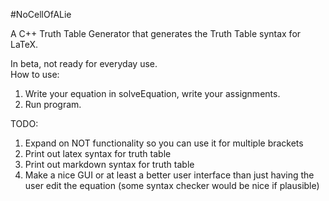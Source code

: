 #NoCellOfALie

A C++ Truth Table Generator that generates the Truth Table syntax for LaTeX. 

In beta, not ready for everyday use.  
How to use:  
1. Write your equation in solveEquation, write your assignments.
2. Run program.

TODO:  
1. Expand on NOT functionality so you can use it for multiple brackets
2. Print out latex syntax for truth table  
3. Print out markdown syntax for truth table  
4. Make a nice GUI or at least a better user interface than just having the user edit the equation (some syntax checker would be nice if plausible)
